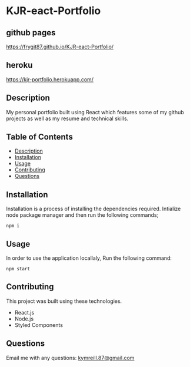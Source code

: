 # KJR-eact-Portfolio

## github pages

https://frygit87.github.io/KJR-eact-Portfolio/

## heroku

https://kjr-portfolio.herokuapp.com/

## Description

My personal portfolio built using React which features some of my github projects as well as my resume and technical skills.

## Table of Contents

- [Description](#description)
- [Installation](#installation)
- [Usage](#usage)
- [Contributing](#contributing)
- [Questions](#questions)

## Installation

Installation is a process of installing the dependencies required. Intialize node package manager and then run the following commands;

```
npm i
```

## Usage

In order to use the application locallaly, Run the following command:

```
npm start
```

## Contributing

This project was built using these technologies.

- React.js
- Node.js
- Styled Components

## Questions

Email me with any questions: kymreill.87@gmail.com
